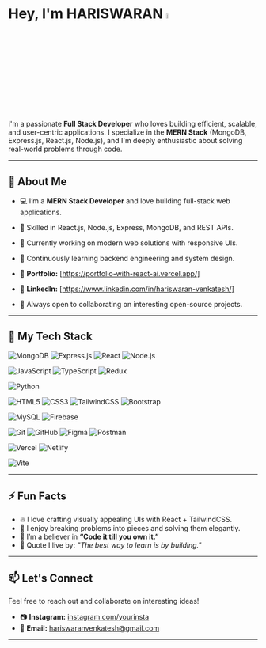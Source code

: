 # Hey, I'm HARISWARAN <img src="https://media.giphy.com/media/hvRJCLFzcasrR4ia7z/giphy.gif" width="5%">

I'm a passionate **Full Stack Developer** who loves building efficient, scalable, and user-centric applications. I specialize in the **MERN Stack** (MongoDB, Express.js, React.js, Node.js), and I'm deeply enthusiastic about solving real-world problems through code.

---

## 🚀 About Me

- 💻 I’m a **MERN Stack Developer** and love building full-stack web applications.
- 🔧 Skilled in React.js, Node.js, Express, MongoDB, and REST APIs.
- 🔭 Currently working on modern web solutions with responsive UIs.
- 🌱 Continuously learning backend engineering and system design.
- 🔗 **Portfolio:** [https://portfolio-with-react-ai.vercel.app/]
- 💼 **LinkedIn:** [https://www.linkedin.com/in/hariswaran-venkatesh/]

- 🎯 Always open to collaborating on interesting open-source projects.

---

## 🧰 My Tech Stack

<!-- MERN Stack -->
![MongoDB](https://img.shields.io/badge/MongoDB-%234ea94b.svg?style=for-the-badge&logo=mongodb&logoColor=white)
![Express.js](https://img.shields.io/badge/express.js-%23404d59.svg?style=for-the-badge&logo=express&logoColor=%2361DAFB)
![React](https://img.shields.io/badge/react-%2320232a.svg?style=for-the-badge&logo=react&logoColor=%2361DAFB)
![Node.js](https://img.shields.io/badge/node.js-6DA55F?style=for-the-badge&logo=node.js&logoColor=white)

<!-- JavaScript & Libraries -->
![JavaScript](https://img.shields.io/badge/javascript-%23323330.svg?style=for-the-badge&logo=javascript&logoColor=%23F7DF1E)
![TypeScript](https://img.shields.io/badge/typescript-%23007ACC.svg?style=for-the-badge&logo=typescript&logoColor=white)
![Redux](https://img.shields.io/badge/redux-%23593d88.svg?style=for-the-badge&logo=redux&logoColor=white)

<!-- Other Languages -->
![Python](https://img.shields.io/badge/python-3670A0?style=for-the-badge&logo=python&logoColor=ffdd54)

<!-- Frontend -->
![HTML5](https://img.shields.io/badge/html5-%23E34F26.svg?style=for-the-badge&logo=html5&logoColor=white)
![CSS3](https://img.shields.io/badge/css3-%231572B6.svg?style=for-the-badge&logo=css3&logoColor=white)
![TailwindCSS](https://img.shields.io/badge/tailwindcss-%2338B2AC.svg?style=for-the-badge&logo=tailwind-css&logoColor=white)
![Bootstrap](https://img.shields.io/badge/Bootstrap-7952B3?style=for-the-badge&logo=bootstrap&logoColor=white)

<!-- Databases -->
![MySQL](https://img.shields.io/badge/mysql-%2300000f.svg?style=for-the-badge&logo=mysql&logoColor=white)
![Firebase](https://img.shields.io/badge/Firebase-FFCA28?style=for-the-badge&logo=firebase&logoColor=white)

<!-- Tools -->
![Git](https://img.shields.io/badge/git-%23F05033.svg?style=for-the-badge&logo=git&logoColor=white)
![GitHub](https://img.shields.io/badge/github-%23121011.svg?style=for-the-badge&logo=github&logoColor=white)
![Figma](https://img.shields.io/badge/Figma-000000?style=for-the-badge&logo=figma&logoColor=white)
![Postman](https://img.shields.io/badge/Postman-FF6C37?style=for-the-badge&logo=postman&logoColor=white)

<!-- Deployment -->
![Vercel](https://img.shields.io/badge/vercel-%23000000.svg?style=for-the-badge&logo=vercel&logoColor=white)
![Netlify](https://img.shields.io/badge/netlify-%23000000.svg?style=for-the-badge&logo=netlify&logoColor=#00C7B7)

<!-- Build Tools -->
![Vite](https://img.shields.io/badge/Vite-646CFF?style=for-the-badge&logo=vite&logoColor=white)



---

## ⚡ Fun Facts

- 🔥 I love crafting visually appealing UIs with React + TailwindCSS.
- 🧩 I enjoy breaking problems into pieces and solving them elegantly.
- 📖 I’m a believer in **“Code it till you own it.”**
- 🧠 Quote I live by: _"The best way to learn is by building."_

---

## 📫 Let's Connect

Feel free to reach out and collaborate on interesting ideas!

- 📷 **Instagram:** [instagram.com/yourinsta](https://www.instagram.com/hariswaran.venkatesh/?hl=en)
- 📧 **Email:** hariswaranvenkatesh@gmail.com

---
